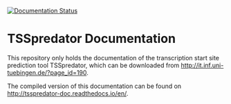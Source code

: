 [![Documentation Status](https://readthedocs.org/projects/tsspredator-doc/badge/?version=latest)](http://tsspredator-doc.readthedocs.io/en/latest/?badge=latest)

# TSSpredator Documentation

This repository only holds the documentation of the transcription start site prediction tool TSSpredator, which can be downloaded from http://it.inf.uni-tuebingen.de/?page_id=190.

The compiled version of this documentation can be found on http://tsspredator-doc.readthedocs.io/en/.
